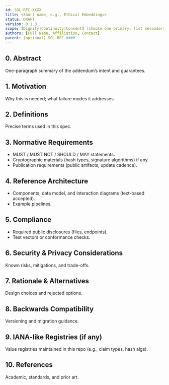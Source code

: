 ```yaml
---
id: SOL-RFC-XXXX
title: <Short name, e.g., Ethical Embeddings>
status: DRAFT
version: 0.1.0
scope: [Dignity|Continuity|Consent] (choose one primary; list secondaries)
authors: [Full Name, Affiliation, Contact]
parent: (optional) SOL-RFC-####
---
```


## 0. Abstract
One-paragraph summary of the addendum’s intent and guarantees.

## 1. Motivation
Why this is needed; what failure modes it addresses.

## 2. Definitions
Precise terms used in this spec.

## 3. Normative Requirements
- MUST / MUST NOT / SHOULD / MAY statements.
- Cryptographic materials (hash types, signature algorithms) if any.
- Publication requirements (public artifacts, update cadence).

## 4. Reference Architecture
- Components, data model, and interaction diagrams (text-based accepted).
- Example pipelines.

## 5. Compliance
- Required public disclosures (files, endpoints).
- Test vectors or conformance checks.

## 6. Security & Privacy Considerations
Known risks, mitigations, and trade-offs.

## 7. Rationale & Alternatives
Design choices and rejected options.

## 8. Backwards Compatibility
Versioning and migration guidance.

## 9. IANA-like Registries (if any)
Value registries maintained in this repo (e.g., claim types, hash algs).

## 10. References
Academic, standards, and prior art.
